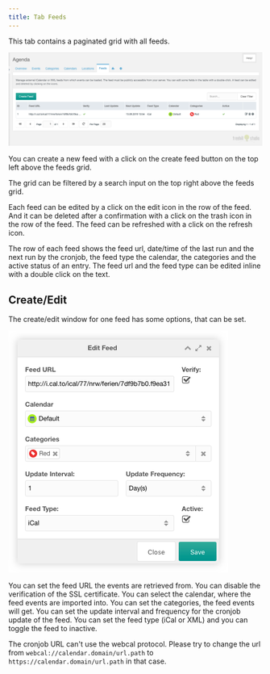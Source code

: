 ```yaml
---
title: Tab Feeds
---
```


This tab contains a paginated grid with all feeds.

[![](img/feeds.png)](img/feeds.png)

You can create a new feed with a click on the create feed button on the top
left above the feeds grid.

The grid can be filtered by a search input on the top right above the
feeds grid.

Each feed can be edited by a click on the edit icon in the row of the feed. And
it can be deleted after a confirmation with a click on the trash icon in the row
of the feed. The feed can be refreshed with a click on the refresh icon.

The row of each feed shows the feed url, date/time of the last run and the
next run by the cronjob, the feed type the calendar, the categories and the
active status of an entry. The feed url and the feed type can be edited inline
with a double click on the text.

## Create/Edit

The create/edit window for one feed has some options, that can be set.

[![](img/feed-edit.png)](img/feed-edit.png)

You can set the feed URL the events are retrieved from. You can disable the
verification of the SSL certificate. You can select the calendar, where the feed
events are imported into. You can set the categories, the feed events will get.
You can set the update interval and frequency for the cronjob update of the
feed. You can set the feed type (iCal or XML) and you can toggle the feed to
inactive.

The cronjob URL can't use the webcal protocol. Please try to change the url from
`webcal://calendar.domain/url.path` to `https://calendar.domain/url.path` in
that case.
